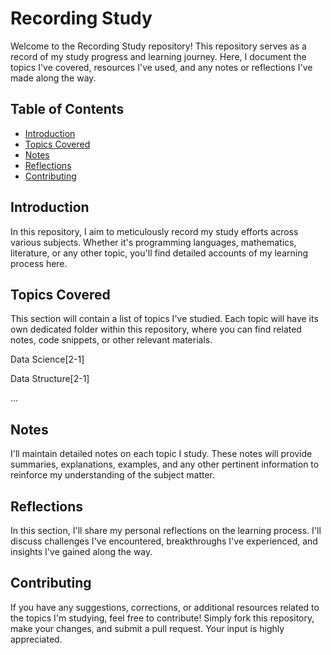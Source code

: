# Recording Study
Welcome to the Recording Study repository! This repository serves as a record of my study progress and learning journey. Here, I document the topics I've covered, resources I've used, and any notes or reflections I've made along the way.

## Table of Contents
- [Introduction](#Introduction)
- [Topics Covered](#topics-covered)  <!-- Link to the section -->
- [Notes](#notes)
- [Reflections](#reflections)
- [Contributing](#contributing)

## Introduction

In this repository, I aim to meticulously record my study efforts across various subjects. Whether it's programming languages, mathematics, literature, or any other topic, you'll find detailed accounts of my learning process here.

## Topics Covered
This section will contain a list of topics I've studied. Each topic will have its own dedicated folder within this repository, where you can find related notes, code snippets, or other relevant materials.

Data Science[2-1]

Data Structure[2-1]

...

## Notes
I'll maintain detailed notes on each topic I study. These notes will provide summaries, explanations, examples, and any other pertinent information to reinforce my understanding of the subject matter.

## Reflections
In this section, I'll share my personal reflections on the learning process. I'll discuss challenges I've encountered, breakthroughs I've experienced, and insights I've gained along the way.

## Contributing
If you have any suggestions, corrections, or additional resources related to the topics I'm studying, feel free to contribute! Simply fork this repository, make your changes, and submit a pull request. Your input is highly appreciated.
